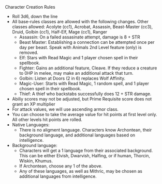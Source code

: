 Character Creation Rules
  - Roll 3d6, down the line
  - All base-rules classes are allowed with the following changes. Other classes allowed: Acolyte (cc1), Acrobat, Assassin, Beast-Master (cc3), Druid, Golbin (cc1), Half-Elf, Mage (cc1), Ranger
    - Assassin: On a failed assasinate attempt, damage is 8 + STR
    - Beast Master: Establishing a connection can be attempted once per day per beast. Speak with Animals 2nd Level feature (only) is removed.
    - Elf: Stars with Read Magic and 1 player chosen spell in their spellbook.
    - Fighter: Gains an additional feature, Cleave. If they reduce a creature to 0HP in melee, may make an additional attack that turn.
    - Golbin: Listen at Doors (2 in 6) replaces Wolf Affinity.
    - Magic-User: Starts with Read Magic, 1 random spell, and 1 player chosen spell in their spellbook.
    - Thief: A thief who backstabs successfully does 12 + STR damage.
  - Abiliy scores may not be adjusted, but Prime Requisite score does not grant an XP multiplier
  - For attack values, we will use ascending armor class.
  - You can choose to take the average value for hit points at first level only. All other levels hit points are rolled.
  - Native Languages:
    - There is no aligment language. Characters know Archontean, their background language, and additional languages based on intelligence.
  - Background language:
    - Characters will get a 1 language from their associated background. This can be either Elvish, Dwarvish, Halfing, or if human, Thorcin, Wiskin, Khumus.
    - If Archontean, choose any 1 of the above. 
    - Any of these languages, as well as Mithric, may be chosen as additional languages from intelligence. 
